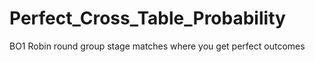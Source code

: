 # Perfect_Cross_Table_Probability
BO1 Robin round group stage matches where you get perfect outcomes
